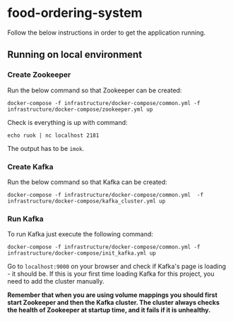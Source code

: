 # food-ordering-system
Follow the below instructions in order to get the application running.

## Running on local environment

### Create Zookeeper
Run the below command so that Zookeeper can be created:

```docker-compose -f infrastructure/docker-compose/common.yml -f infrastructure/docker-compose/zookeeper.yml up```

Check is everything is up with command:

```echo ruok | nc localhost 2181```

The output has to be ```imok```.

### Create Kafka
Run the below command so that Kafka can be created:

```docker-compose -f infrastructure/docker-compose/common.yml  -f infrastructure/docker-compose/kafka_cluster.yml up```

### Run Kafka
To run Kafka just execute the following command:

```docker-compose -f infrastructure/docker-compose/common.yml -f infrastructure/docker-compose/init_kafka.yml up```

Go to ```localhost:9000``` on your browser and check if Kafka's page is loading - it should be.
If this is your first time loading Kafka for this project, you need to add the cluster manually.

**Remember that when you are using volume mappings you should first start Zookeeper and then the Kafka cluster. The cluster always checks the health of Zookeeper at startup time, and it fails if it is unhealthy.**